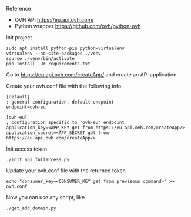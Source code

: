 

Reference
* OVH API https://eu.api.ovh.com/
* Python wrapper https://github.com/ovh/python-ovh


Init project
```
sudo apt install python-pip python-virtualenv
virtualenv --no-site-packages ./venv
source ./venv/bin/activate
pip install -Ur requirements.txt
```

Go to https://eu.api.ovh.com/createApp/ and create an API application.

Create your ovh.conf file with the following info
```
[default]
; general configuration: default endpoint
endpoint=ovh-eu

[ovh-eu]
; configuration specific to 'ovh-eu' endpoint
application_key=<APP_KEY get from https://eu.api.ovh.com/createApp/>
application_secret=<APP_SECRET get from https://eu.api.ovh.com/createApp/>
```

Init access token
```
./init_api_fullaccess.py
```
Update your ovh.conf file with the returned token
```
echo "consumer_key=<CONSUMER_KEY get from previsous command>" >> ovh.conf
```


Now you can use any script, like
```
./get_add_domain.py
```
